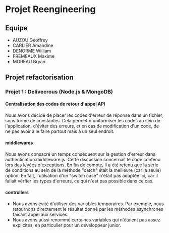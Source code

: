 # Projet Reengineering

## Equipe
- AUZOU Geoffrey
- CARLIER Amandine
- DENORME William
- FREMEAUX Maxime
- MOREAU Bryan

## Projet refactorisation

### Projet 1 : Delivecrous (Node.js & MongoDB)

#### Centralisation des codes de retour d'appel API
Nous avons décidé de placer les codes d'erreur de réponse dans un fichier, sous forme de constantes.
Cela permet d'uniformiser les codes au sein de l'application, d'éviter des erreurs, et en cas de modification d'un code, de ne pas avoir à le faire partout mais à un seul endroit.

#### middlewares
Nous avons consacré un temps conséquent sur la gestion d'erreur dans authentication.middleware.js. Cette discussion concernait le code contenu lors des levées d'exceptions. 
En fin de compte, il a été retenu que la série de conditions au sein de la méthode "catch" était la meilleure (car la seule) option.
En fait, l'utilsation d'un "switch case" n'était pas adaptée ici, car il fallait vérfier les types d'erreurs, ce qui n'est pas possible dans ce cas.

#### controllers
- Nous avons évité d'utiliser des variables temporaires. Par exemple, nous retournons directement le résultat donné par les méthodes asynchrones faisant appel aux services.
- Nous avons aussi renommé certaines variables qui n'étaient pas assez explicites, en particulier pour un développeur junior.

<!-- 
Exemple ADR
#### Contexte
Nous avons eu un débat quant à la gestion d'erreurs dans authentication.middleware.js, en particulier dans les blocs de catch. 

#### Options envisagées
Nous avons donc pris le choix de réaliser un Architecture Decision Record. Les différents choix portaient sur : 
- L'utilisation d'une série de conditions dans le bloc catch,
- L'utilisation d'un switch case.

#### Décision
Nous choisissons la série de conditions dans le cas où elles amènent au même code d'erreur, et le "switch case" dans le cas contraire.

#### Conséquence
Nous décidons de mettre en place le document de décision pour uniformiser cette gestion d'erreur au sein du projet. 
-->